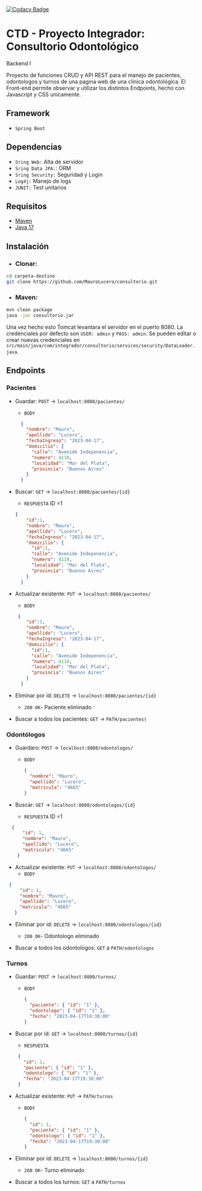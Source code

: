 [![Codacy Badge](https://api.codacy.com/project/badge/Grade/1dd143aaa28a4e62a62f489aa1046987)](https://app.codacy.com/gh/MauroLucero/consultorio?utm_source=github.com&utm_medium=referral&utm_content=MauroLucero/consultorio&utm_campaign=Badge_Grade)


# CTD - Proyecto Integrador: Consultorio Odontológico
Backend I

Proyecto de funciones CRUD y API REST para el manejo de pacientes, odontologos y turnos de una pagina web de una clínica odontológica. El Front-end permite observar y utilizar los distintos Endpoints, hecho con Javascript y CSS unicamente.

## Framework
- `Spring Boot`

## Dependencias
- `Sring Web:` Alta de servidor
- `Sring Data JPA:`: ORM
- `Sring Security:` Seguridad y Login
- `Log4j:` Manejo de logs
- `JUNIT:` Test unitarios


## Requisitos

- [Maven](https://maven.apache.org/download.cgi)
- [Java 17](https://www.oracle.com/java/technologies/javase/jdk17-archive-downloads.html)

## Instalación
- ### Clonar:

 ```bash
cd carpeta-destino
git clone https://github.com/MauroLucero/consultorio.git

```
- ### Maven:

```bash
mvn clean package
java -jar consultorio.jar
```

Una vez hecho esto Tomcat levantara el servidor en el puerto 8080. La credenciales por defecto son `USER: admin` y `PASS: admin`. Se pueden editar o crear nuevas credenciales en `src/main/java/com/integrador/consultorio/services/security/DataLoader.java`.

## Endpoints


### Pacientes

- Guardar: `POST` -> `localhost:8080/pacientes/`

  - `BODY`
  
  ```json
    {
      "nombre": "Mauro",
      "apellido": "Lucero",
      "fechaIngreso": "2023-04-17",
      "domicilio": {
        "calle": "Avenide Indepenencia",
        "numero": 4110,
        "localidad": "Mar del Plata",
        "provincia": "Buenos Aires"
      }
    }
    ```

- Buscar: `GET` -> `localhost:8080/pacientes/{id}`

  - `RESPUESTA` ID =1
  ```json
  {  
      "id":1,
      "nombre": "Mauro",
      "apellido": "Lucero",
      "fechaIngreso": "2023-04-17",
      "domicilio": {
        "id":1,
        "calle": "Avenide Indepenencia",
        "numero": 4110,
        "localidad": "Mar del Plata",
        "provincia": "Buenos Aires"
      }
    }
  ```  
- Actualizar existente: `PUT` -> `localhost:8080/pacientes/`
  - `BODY` 
  ```json
   {   
      "id":1,
      "nombre": "Mauro",
      "apellido": "Lucero",
      "fechaIngreso": "2023-04-17",
      "domicilio": {
        "id":1,
        "calle": "Avenide Indepenencia",
        "numero": 4110,
        "localidad": "Mar del Plata",
        "provincia": "Buenos Aires"
      }
    }
   ```
- Eliminar por id: `DELETE` -> `localhost:8080/pacientes/{id}`

  - `200 OK`- Paciente eliminado

- Buscar a todos los pacientes: `GET` -> `PATH/pacientes(`

### Odontólogos

- Guardaro: `POST` -> `localhost:8080/odontologos/`
  - `BODY`
   
    ```json
    {
      "nombre": "Mauro",
      "apellido": "Lucero",
      "matricula": "4665"
    }
    ```
- Buscar: `GET` -> `localhost:8080/odontologos/{id}`

  - `RESPUESTA` ID =1

```json
  {   
      "id": 1,
      "nombre": "Mauro",
      "apellido": "Lucero",
      "matricula": "4665"
    }
```
- Actualizar existente: `PUT` -> `localhost:8080/odontologos/`
  - `BODY`
  
 ```json
  {   
      "id": 1,
      "nombre": "Mauro",
      "apellido": "Lucero",
      "matricula": "4665"
    }
```
- Eliminar por id: `DELETE` -> `localhost:8080/odontologos/{id}`

   - `200 OK`- Odontologo eliminado

- Buscar a todos los odontologos: `GET` a `PATH/odontologos`



### Turnos

- Guardar: `POST` -> `localhost:8080/turnos/`

  - `BODY`
    ```json
    {
      "paciente": { "id": "1" },
      "odontologo": { "id": "1" },
      "fecha": "2023-04-17T19:30:00"
    }
    ```

- Buscar por id: `GET` -> `localhost:8080/turnos/{id}`

  - `RESPUESTA`
  
   ```json
    {
      "id": 1,
      "paciente": { "id": "1" },
      "odontologo": { "id": "1" },
      "fecha": "2023-04-17T19:30:00"
    }
    ```

- Actualizar existente: `PUT` -> `PATH/turnos`
  - `BODY`
    ```json
    {
      "id": 1,
      "paciente": { "id": "1" },
      "odontologo": { "id": "1" },
      "fecha": "2023-04-17T19:30:00"
    }
    ```
- Eliminar por id: `DELETE` -> `localhost:8080/turnos/{id}`

  - `200 OK`- Turno eliminado

- Buscar a todos los turnos: `GET` a `PATH/turnos`
